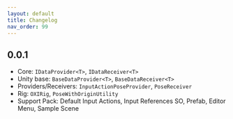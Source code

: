 ```yaml
---
layout: default
title: Changelog
nav_order: 99
---
```


## 0.0.1
- Core: `IDataProvider<T>`, `IDataReceiver<T>`
- Unity base: `BaseDataProvider<T>`, `BaseDataReceiver<T>`
- Providers/Receivers: `InputActionPoseProvider`, `PoseReceiver`
- Rig: `OXIRig`, `PoseWithOriginUtility`
- Support Pack: Default Input Actions, Input References SO, Prefab, Editor Menu, Sample Scene
